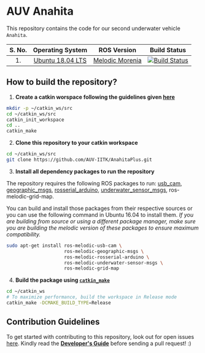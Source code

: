 
# AUV Anahita

This repository contains the code for our second underwater vehicle `Anahita`. 


| S. No. 	| Operating System 	|  ROS Version 	| Build Status 	|
|:------:	|:----------------:	|:------------:	|:------------:	|
| 1.     	| [Ubuntu 18.04 LTS](http://releases.ubuntu.com/18.04/) 	| [Melodic Morenia](http://wiki.ros.org/Melodic) 	|  [![Build Status](https://travis-ci.org/AUV-IITK/AnahitaPlus.svg?branch=master)](https://travis-ci.org/AUV-IITK/Anahita)|

## How to build the repository?

1. **Create a catkin worspace following the guidelines given [here](http://wiki.ros.org/catkin/Tutorials/create_a_workspace)**
```bash
mkdir -p ~/catkin_ws/src
cd ~/catkin_ws/src
catkin_init_workspace
cd ..
catkin_make
```

2. **Clone this repository to your catkin workspace**
```bash
cd ~/catkin_ws/src
git clone https://github.com/AUV-IITK/AnahitaPlus.git
```

3. **Install all dependency packages to run the repository**

The repository requires the following ROS packages to run: [usb_cam](http://wiki.ros.org/usb_cam), [geographic_msgs](http://wiki.ros.org/geometry_msgs), [rosserial_arduino](http://wiki.ros.org/rosserial_arduino), [underwater_sensor_msgs](http://wiki.ros.org/underwater_sensor_msgs), ros-melodic-grid-map.

You can build and install those packages from their respective sources or you can use the following command in Ubuntu 16.04 to install them. *If you are building from source or using a different package manager, make sure you are building the melodic version of these packages to ensure maximum compatibility.*

```bash
sudo apt-get install ros-melodic-usb-cam \
                     ros-melodic-geographic-msgs \
                     ros-melodic-rosserial-arduino \
                     ros-melodic-underwater-sensor-msgs \
                     ros-melodic-grid-map
```

4. **Build the package using [`catkin_make`](http://wiki.ros.org/catkin/commands/catkin_make)**
```bash
cd ~/catkin_ws
# To maximize performance, build the workspace in Release mode
catkin_make -DCMAKE_BUILD_TYPE=Release
```

## Contribution Guidelines

To get started with contributing to this repository, look out for open issues [here](https://github.com/AUV-IITK/auv2018/issues). Kindly read the [__Developer's Guide__](https://github.com/AUV-IITK/AUVWiki/wiki/Developers-Guide) before sending a pull request! :)
